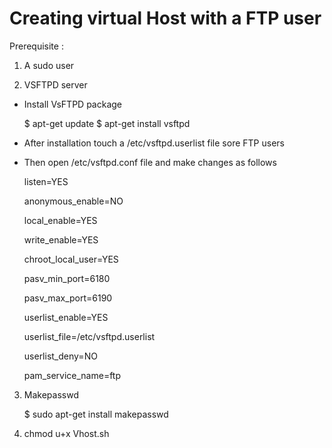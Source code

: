 #   Creating virtual Host with a FTP user 

Prerequisite :

1) A sudo user

2) VSFTPD server

- Install VsFTPD package
  
  $ apt-get update
  $ apt-get install vsftpd
  
- After installation touch a /etc/vsftpd.userlist file sore FTP users 
- Then open /etc/vsftpd.conf file and make changes as follows

  listen=YES
  
  anonymous_enable=NO
  
  local_enable=YES
  
  write_enable=YES
  
  chroot_local_user=YES
  
  pasv_min_port=6180
  
  pasv_max_port=6190
  
  userlist_enable=YES
  
  userlist_file=/etc/vsftpd.userlist
  
  userlist_deny=NO 
  
  pam_service_name=ftp


3) Makepasswd

   $ sudo apt-get install makepasswd	

4) chmod u+x Vhost.sh
